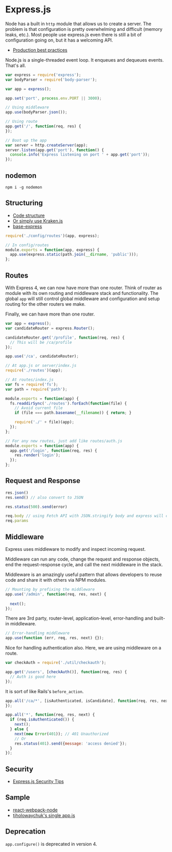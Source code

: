 # Express.js

Node has a built in `http` module that allows us to create a server. The problem is that configuration is pretty overwhelming and difficult (memory leaks, etc.). Most people use express.js even there is still a bit of configuration going on, but it has a welcoming API.

* [Production best practices](http://expressjs.com/en/advanced/best-practice-performance.html)

Node.js is a single-threaded event loop. It enqueues and dequeues events. That's all.

```js
var express = require('express');
var bodyParser = require('body-parser');

var app = express();

app.set('port', process.env.PORT || 3000);

// Using middleware
app.use(bodyParser.json());

// Using route
app.get('/', function(req, res) {
});

// Boot up the app
var server = http.createServer(app);
server.listen(app.get('port'), function() {
  console.info('Express listening on port ' + app.get('port'));
});
```

## nodemon

```
npm i -g nodemon
```

## Structuring

* [Code structure](https://github.com/focusaurus/express_code_structure)
* [Or simply use Kraken.js](http://krakenjs.com/)
* [base-express](https://github.com/terlici/base-express)

```js
require('./config/routes')(app, express);

// In config/routes
module.exports = function(app, express) {
  app.use(express.static(path.join(__dirname, 'public')));
};
```

## Routes

With Express 4, we can now have more than one router. Think of router as module with its own routing and middleware stack and functionality. The global `app` will still control global middleware and configuration and setup routing for the other routers we make.

Finally, we can have more than one router.

```js
var app = express();
var candidateRouter = express.Router();

candidateRouter.get('/profile', function(req, res) {
  // This will be /ca/profile
});

app.use('/ca', candidateRouter);
```

```js
// At app.js or server/index.js
require('./routes')(app);

// At routes/index.js
var fs = require('fs');
var path = require('path');

module.exports = function(app) {
  fs.readdirSync('./routes').forEach(function(file) {
    // Avoid current file
    if (file === path.basename(__filename)) { return; }

    require('./' + file)(app);
  });
};

// For any new routes, just add like routes/auth.js
module.exports = function(app) {
  app.get('/login', function(req, res) {
    res.render('login');
  });
};
```

## Request and Response

```js
res.json()
res.send() // also convert to JSON

res.status(500).send(error)

req.body // using Fetch API with JSON.stringify body and express will convert the JSON to JavaScript object
req.params
```

## Middleware

Express uses middleware to modify and inspect incoming request.

Middleware can run any code, change the request and response objects, end the request-response cycle, and call the next middleware in the stack.

Middleware is an amazingly useful pattern that allows developers to reuse code and share it with others via NPM modules.

```js
// Mounting by prefixing the middleware
app.use('/admin', function(req, res, next) {
  
  next();
});
```

There are 3rd party, router-level, application-level, error-handling and built-in middleware.

```js
// Error-handling middleware
app.use(function (err, req, res, next) {});
```

Nice for handling authentication also. Here, we are using middleware on a route.

```js
var checkAuth = require('./util/checkauth');

app.get('/users', [checkAuth()], function(req, res) {
  // Auth is good here
});
```

It is sort of like Rails's `before_action`.

```js
app.all('/ca/*', [isAuthenticated, isCandidate], function(req, res, next) {
});

app.all('*', function(req, res, next) {
  if (req.isAuthenticated()) {
    next();
  } else {
    next(new Error(401)); // 401 Unauthorized
    // Or
    res.status(401).send({message: 'access denied'});
  }
});
```

## Security

* [Express.js Security Tips](http://webapplog.com/express-js-security-tips/)

## Sample

* [react-webpack-node](https://github.com/choonkending/react-webpack-node)
* [tjholowaychuk's single app.js](https://github.com/visionmedia/screenshot-app/blob/master/app.js)

## Deprecation

`app.configure()` is deprecated in version 4.